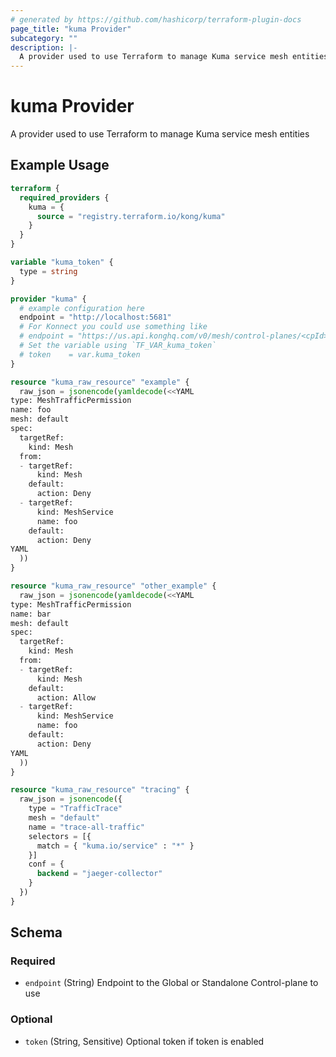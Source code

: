 ```yaml
---
# generated by https://github.com/hashicorp/terraform-plugin-docs
page_title: "kuma Provider"
subcategory: ""
description: |-
  A provider used to use Terraform to manage Kuma service mesh entities
---
```


# kuma Provider

A provider used to use Terraform to manage Kuma service mesh entities

## Example Usage

```terraform
terraform {
  required_providers {
    kuma = {
      source = "registry.terraform.io/kong/kuma"
    }
  }
}

variable "kuma_token" {
  type = string
}

provider "kuma" {
  # example configuration here
  endpoint = "http://localhost:5681"
  # For Konnect you could use something like
  # endpoint = "https://us.api.konghq.com/v0/mesh/control-planes/<cpId>/api"
  # Set the variable using `TF_VAR_kuma_token`
  # token    = var.kuma_token
}

resource "kuma_raw_resource" "example" {
  raw_json = jsonencode(yamldecode(<<YAML
type: MeshTrafficPermission
name: foo
mesh: default
spec:
  targetRef:
    kind: Mesh
  from:
  - targetRef:
      kind: Mesh
    default:
      action: Deny
  - targetRef:
      kind: MeshService
      name: foo
    default:
      action: Deny
YAML
  ))
}

resource "kuma_raw_resource" "other_example" {
  raw_json = jsonencode(yamldecode(<<YAML
type: MeshTrafficPermission
name: bar
mesh: default
spec:
  targetRef:
    kind: Mesh
  from:
  - targetRef:
      kind: Mesh
    default:
      action: Allow
  - targetRef:
      kind: MeshService
      name: foo
    default:
      action: Deny
YAML
  ))
}

resource "kuma_raw_resource" "tracing" {
  raw_json = jsonencode({
    type = "TrafficTrace"
    mesh = "default"
    name = "trace-all-traffic"
    selectors = [{
      match = { "kuma.io/service" : "*" }
    }]
    conf = {
      backend = "jaeger-collector"
    }
  })
}
```

<!-- schema generated by tfplugindocs -->
## Schema

### Required

- `endpoint` (String) Endpoint to the Global or Standalone Control-plane to use

### Optional

- `token` (String, Sensitive) Optional token if token is enabled
